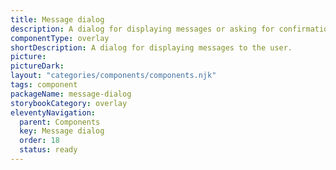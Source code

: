 ```yaml
---
title: Message dialog
description: A dialog for displaying messages or asking for confirmation.
componentType: overlay
shortDescription: A dialog for displaying messages to the user.
picture:
pictureDark:
layout: "categories/components/components.njk"
tags: component
packageName: message-dialog
storybookCategory: overlay
eleventyNavigation:
  parent: Components
  key: Message dialog
  order: 18
  status: ready
---
```

